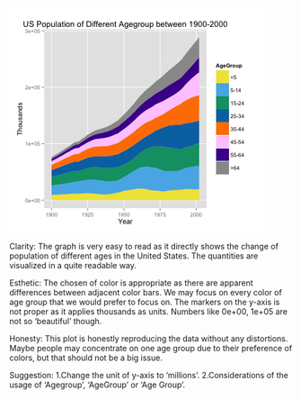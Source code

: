 ![Alt text](tg1442.png)

Clarity:
The graph is very easy to read as it directly shows the change of population of different ages in the United States. The quantities are visualized in a quite readable way.

Esthetic:
The chosen of color is appropriate as there are apparent differences between adjacent color bars. We may focus on every color of age group that we would prefer to focus on. The markers on the y-axis is not proper as it applies thousands as units. Numbers like 0e+00, 1e+05 are not so ‘beautiful’ though.

Honesty:
This plot is honestly reproducing the data without any distortions. Maybe people may concentrate on one age group due to their preference of colors, but that should not be a big issue.

Suggestion:
1.Change the unit of y-axis to ‘millions’.
2.Considerations of the usage of ‘Agegroup’, ‘AgeGroup’ or ‘Age Group’.
